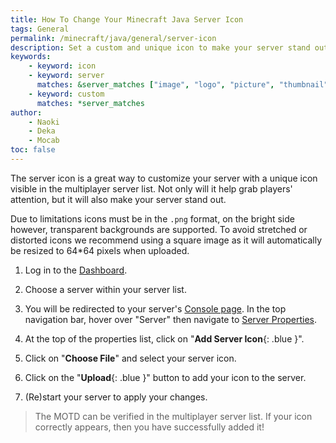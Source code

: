```yaml
---
title: How To Change Your Minecraft Java Server Icon
tags: General
permalink: /minecraft/java/general/server-icon
description: Set a custom and unique icon to make your server stand out in multiplayer servers list.
keywords:
    - keyword: icon
    - keyword: server
      matches: &server_matches ["image", "logo", "picture", "thumbnail"]
    - keyword: custom
      matches: *server_matches
author:
    - Naoki
    - Deka
    - Mocab
toc: false
---
```


The server icon is a great way to customize your server with a unique icon visible in the multiplayer server list. Not only will it help grab players' attention, but it will also make your server stand out.

Due to limitations icons must be in the `.png` format, on the bright side however, transparent backgrounds are supported. To avoid stretched or distorted icons we recommend using a square image as it will automatically be resized to 64\*64 pixels when uploaded.

1. Log in to the [Dashboard](https://client.falixnodes.net/).

2. Choose a server within your server list.

3. You will be redirected to your server's [Console page](https://client.falixnodes.net/server/console). In the top navigation bar, hover over "Server" then navigate to [Server Properties](https://client.falixnodes.net/server/properties).

4. At the top of the properties list, click on "**Add Server Icon**{: .blue }".

5. Click on "**Choose File**" and select your server icon.

6. Click on the "**Upload**{: .blue }" button to add your icon to the server.

7. (Re)start your server to apply your changes.

> The MOTD can be verified in the multiplayer server list. If your icon correctly appears, then you have successfully added it!
